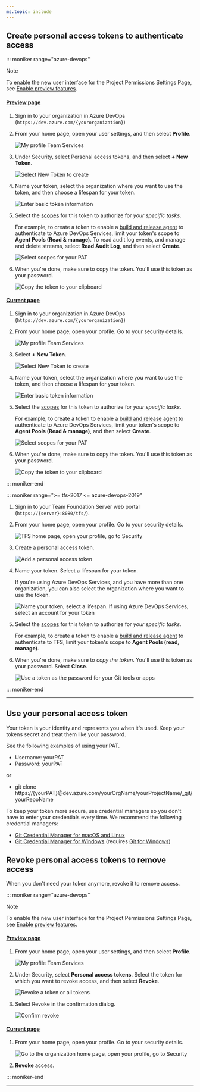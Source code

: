 ```yaml
---
ms.topic: include
---
```


## Create personal access tokens to authenticate access

::: moniker range="azure-devops"

> [!NOTE]   
> To enable the new user interface for the Project Permissions Settings Page, see [Enable preview features](../../../project/navigation/preview-features.md).

#### [Preview page](#tab/preview-page) 

1. Sign in to your organization in Azure DevOps (```https://dev.azure.com/{yourorganization}```)
  
2. From your home page, open your user settings, and then select **Profile**.

   ![My profile Team Services](../media/my-profile-team-services-preview.png)

3. Under Security, select Personal access tokens, and then select **+ New Token**.

   ![Select New Token to create](../media/select-new-token.png)

4. Name your token, select the organization where you want to use the token, and then choose a lifespan for your token.

   ![Enter basic token information](../media/create-new-pat.png)

5. Select the [scopes](/azure/devops/integrate/get-started/authentication/oauth#scopes)
   for this token to authorize for *your specific tasks*.

   For example, to create a token to enable a [build and release agent](/azure/devops/pipelines/agents/agents) to authenticate to Azure DevOps Services, 
   limit your token's scope to **Agent Pools (Read & manage)**. To read audit log events, and manage and delete streams, select **Read Audit Log**, and then select **Create**. 

   ![Select scopes for your PAT](../media/select-pat-scopes-preview.png)

6. When you're done, make sure to copy the token. You'll use this token as your password.

   ![Copy the token to your clipboard](../media/copy-token-to-clipboard.png)

#### [Current page](#tab/current-page) 

1. Sign in to your organization in Azure DevOps (```https://dev.azure.com/{yourorganization}```)
  
2. From your home page, open your profile. Go to your security details.

   ![My profile Team Services](../media/my-profile-team-services.png)

3. Select **+ New Token**.

   ![Select New Token to create](../media/select-new-token.png)

4. Name your token, select the organization where you want to use the token, and then choose a lifespan for your token.

   ![Enter basic token information](../media/create-new-pat.png)

5. Select the [scopes](/azure/devops/integrate/get-started/authentication/oauth#scopes)
   for this token to authorize for *your specific tasks*.

   For example, to create a token to enable a [build and release agent](/azure/devops/pipelines/agents/agents) to authenticate to Azure DevOps Services, 
   limit your token's scope to **Agent Pools (Read & manage)**, and then select **Create**. 

   ![Select scopes for your PAT](../media/select-pat-scopes.png)

6. When you're done, make sure to copy the token. You'll use this token as your password.

   ![Copy the token to your clipboard](../media/copy-token-to-clipboard.png)

::: moniker-end

::: moniker range=">= tfs-2017 <= azure-devops-2019"

1. Sign in to your Team Foundation Server web portal (```https://{server}:8080/tfs/```).

2. From your home page, open your profile. Go to your security details.

   ![TFS home page, open your profile, go to Security](../media/my-profile-team-services.png)

3. Create a personal access token.

   ![Add a personal access token](../media/add-personal-access-token.png)

4. Name your token. Select a lifespan for your token.

   If you're using Azure DevOps Services, and you have more than one organization,
   you can also select the organization where you want to use the token.

   ![Name your token, select a lifespan. If using Azure DevOps Services, select an account for your token](../media/setup-personal-access-token.png)

5. Select the [scopes](/azure/devops/integrate/get-started/authentication/oauth#scopes)
   for this token to authorize for *your specific tasks*.

   For example, to create a token to enable a [build and release agent](/azure/devops/pipelines/agents/agents) to authenticate to TFS, 
   limit your token's scope to **Agent Pools (read, manage)**. 

6. When you're done, make sure to *copy the token*. You'll use this token as your password. Select **Close**.

   ![Use a token as the password for your Git tools or apps](../../tfvc/media/create-personal-access-token.png)

::: moniker-end

* * *

## Use your personal access token

Your token is your identity and represents you when it's used. Keep your tokens secret and treat them like your password.


See the following examples of using your PAT.

- Username: yourPAT
- Password: yourPAT

or
 
- git clone https://{yourPAT}@dev.azure.com/yourOrgName/yourProjectName/_git/yourRepoName

To keep your token more secure, use credential managers so you don't have to enter your credentials every time. We recommend the following credential managers:

* [Git Credential Manager for macOS and Linux](https://github.com/Microsoft/Git-Credential-Manager-for-Mac-and-Linux)
* [Git Credential Manager for Windows](https://github.com/Microsoft/Git-Credential-Manager-for-Windows)
	(requires [Git for Windows](https://www.git-scm.com/download/win))

## Revoke personal access tokens to remove access

When you don't need your token anymore, revoke it to remove access.

::: moniker range="azure-devops"

> [!NOTE]   
> To enable the new user interface for the Project Permissions Settings Page, see [Enable preview features](../../../project/navigation/preview-features.md).

#### [Preview page](#tab/preview-page) 

1. From your home page, open your user settings, and then select **Profile**.

   ![My profile Team Services](../media/my-profile-team-services-preview.png)

2. Under Security, select **Personal access tokens**. Select the token for which you want to revoke access, and then select **Revoke**.

   ![Revoke a token or all tokens](../media/revoke-personal-access-tokens-preview.png)

3. Select Revoke in the confirmation dialog.

   ![Confirm revoke](../media/revoke-token-confirmation-dialog-preview.png)

#### [Current page](#tab/current-page) 

1. From your home page, open your profile. Go to your security details.

   ![Go to the organization home page, open your profile, go to Security](../media/my-profile-team-services.png)  

2. **Revoke** access.
   

::: moniker-end

* * *

